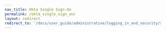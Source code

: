 ```yaml
---
nav_title: Okta Single Sign-On
permalink: /okta_single_sign_on/
layout: redirect
redirect_to: '/docs/user_guide/administrative/logging_in_and_security/single_sign_on/okta_single_sign_on/#okta-single-sign-on'
---
```


